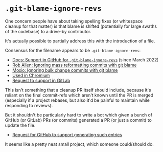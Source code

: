 # `.git-blame-ignore-revs`

One concern people have about taking spelling fixes
(or whitespace cleanup for that matter)
is that blame is shifted
(potentially for large swaths of the codebase)
to a drive-by contributor.

It's actually possible to partially address this with the
introduction of a file.

Consensus for the filename appears to be `.git-blame-ignore-revs`:

- [Docs: Support in GitHub for `.git-blame-ignore-revs`](https://docs.github.com/en/repositories/working-with-files/using-files/viewing-a-file#ignore-commits-in-the-blame-view) (since March 2022)
- [Rob Allen: Ignoring mass reformatting commits with git blame](https://akrabat.com/ignoring-revisions-with-git-blame/)
- [Moxio: Ignoring bulk change commits with git blame](https://www.moxio.com/blog/43/ignoring-bulk-change-commits-with-git-blame)
- [Used in Chromium](https://chromium.googlesource.com/chromium/src.git/+/f0596779e57f46fccb115a0fd65f0305894e3031/.git-blame-ignore-revs)
- [Request to support in GitLab](https://gitlab.com/gitlab-org/gitlab/-/issues/31423)

This isn't something that a cleanup PR itself should
include, because it's reliant on the final commit-refs
which aren't known until the PR is merged (especially
if a project rebases, but also it'd be painful to
maintain while responding to reviews).

But it shouldn't be particularly hard to write a bot
which given a bunch of GitHub (or GitLab) PRs (or commits)
generated a PR (or just a commit) to update the file.

- [Request for GitHub to support generating such entries](https://github.com/orgs/community/discussions/16880)

It seems like a pretty neat small project, which someone
could/should do.
